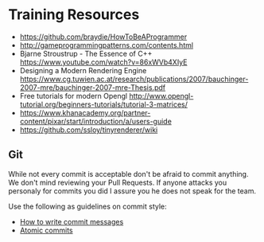# Training Resources
- https://github.com/braydie/HowToBeAProgrammer
- http://gameprogrammingpatterns.com/contents.html
- Bjarne Stroustrup - The Essence of C++ https://www.youtube.com/watch?v=86xWVb4XIyE
- Designing a Modern Rendering Engine https://www.cg.tuwien.ac.at/research/publications/2007/bauchinger-2007-mre/bauchinger-2007-mre-Thesis.pdf
- Free tutorials for modern Opengl http://www.opengl-tutorial.org/beginners-tutorials/tutorial-3-matrices/
- https://www.khanacademy.org/partner-content/pixar/start/introduction/a/users-guide
- https://github.com/ssloy/tinyrenderer/wiki

## Git
While not every commit is acceptable don't be afraid to commit anything. We don't mind reviewing your Pull Requests. If anyone attacks you personaly for commits you did I assure you he does not speak for the team.

Use the following as guidelines on commit style:
- [How to write commit messages](http://chris.beams.io/posts/git-commit/)
- [Atomic commits](http://seesparkbox.com/foundry/atomic_commits_with_git)
